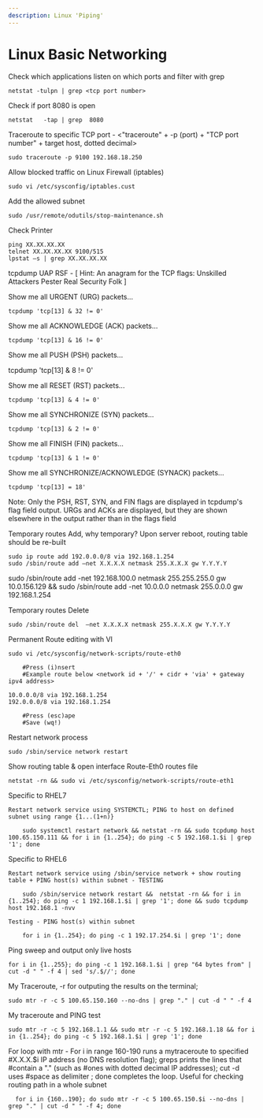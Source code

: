 ```yaml
---
description: Linux 'Piping'
---
```


# Linux Basic Networking

Check which applications listen on which ports and filter with grep

```text
netstat -tulpn | grep <tcp port number>
```

Check if port 8080 is open

```text
netstat   -tap | grep  8080
```

Traceroute to specific TCP port - &lt;"traceroute" + -p \(port\) + "TCP port number" + target host, dotted decimal&gt;

```text
sudo traceroute -p 9100 192.168.18.250
```

Allow blocked traffic on Linux Firewall \(iptables\)

```text
sudo vi /etc/sysconfig/iptables.cust
```

Add the allowed subnet

```text
sudo /usr/remote/odutils/stop-maintenance.sh
```

Check Printer

```text
ping XX.XX.XX.XX
telnet XX.XX.XX.XX 9100/515
lpstat –s | grep XX.XX.XX.XX
```

tcpdump UAP RSF - \[ Hint: An anagram for the TCP flags: Unskilled Attackers Pester Real Security Folk \]

Show me all URGENT \(URG\) packets...

```text
tcpdump 'tcp[13] & 32 != 0'
```

Show me all ACKNOWLEDGE \(ACK\) packets...

```text
tcpdump 'tcp[13] & 16 != 0'
```

Show me all PUSH \(PSH\) packets...

tcpdump 'tcp\[13\] & 8 != 0'

Show me all RESET \(RST\) packets...

```text
tcpdump 'tcp[13] & 4 != 0'
```

Show me all SYNCHRONIZE \(SYN\) packets...

```text
tcpdump 'tcp[13] & 2 != 0'
```

Show me all FINISH \(FIN\) packets...

```text
tcpdump 'tcp[13] & 1 != 0'
```

Show me all SYNCHRONIZE/ACKNOWLEDGE \(SYNACK\) packets...

```text
tcpdump 'tcp[13] = 18'
```

Note: Only the PSH, RST, SYN, and FIN flags are displayed in tcpdump's flag field output. URGs and ACKs are displayed, but they are shown elsewhere in the output rather than in the flags field

Temporary routes Add, why temporary? Upon server reboot, routing table should be re-built

```text
sudo ip route add 192.0.0.0/8 via 192.168.1.254
sudo /sbin/route add –net X.X.X.X netmask 255.X.X.X gw Y.Y.Y.Y
```

sudo /sbin/route add -net 192.168.100.0 netmask 255.255.255.0 gw 10.0.156.129 && sudo /sbin/route add -net 10.0.0.0 netmask 255.0.0.0 gw 192.168.1.254

Temporary routes Delete

```text
sudo /sbin/route del  –net X.X.X.X netmask 255.X.X.X gw Y.Y.Y.Y
```

Permanent Route editing with VI

```text
sudo vi /etc/sysconfig/network-scripts/route-eth0

    #Press (i)nsert 
    #Example route below <network id + '/' + cidr + 'via' + gateway ipv4 address>

10.0.0.0/8 via 192.168.1.254
192.0.0.0/8 via 192.168.1.254

    #Press (esc)ape
    #Save (wq!)
```

Restart network process

```text
sudo /sbin/service network restart
```

Show routing table & open interface Route-Eth0 routes file

```text
netstat -rn && sudo vi /etc/sysconfig/network-scripts/route-eth1
```

Specific to RHEL7

```text
Restart network service using SYSTEMCTL; PING to host on defined subnet using range {1...(1+n)}

    sudo systemctl restart network && netstat -rn && sudo tcpdump host 100.65.150.111 && for i in {1..254}; do ping -c 5 192.168.1.$i | grep '1'; done
```

Specific to RHEL6

```text
Restart network service using /sbin/service network + show routing table + PING host(s) within subnet - TESTING

    sudo /sbin/service network restart &&  netstat -rn && for i in {1..254}; do ping -c 1 192.168.1.$i | grep '1'; done && sudo tcpdump host 192.168.1 -nvv

Testing - PING host(s) within subnet 

    for i in {1..254}; do ping -c 1 192.17.254.$i | grep '1'; done
```

Ping sweep and output only live hosts

```text
for i in {1..255}; do ping -c 1 192.168.1.$i | grep "64 bytes from" | cut -d " " -f 4 | sed 's/.$//'; done
```

My Traceroute, -r for outputing the results on the terminal;

```text
sudo mtr -r -c 5 100.65.150.160 --no-dns | grep "." | cut -d " " -f 4
```

My traceroute and PING test

```text
sudo mtr -r -c 5 192.168.1.1 && sudo mtr -r -c 5 192.168.1.18 && for i in {1..254}; do ping -c 5 192.168.1.$i | grep '1'; done
```

For loop with mtr - For i in range 160-190 runs a mytraceroute to specified \#X.X.X.$i IP address \(no DNS resolution flag\); greps prints the lines that \#contain a "." \(such as \#ones with dotted decimal IP addresses\); cut -d uses \#space as delimiter ; done completes the loop. Useful for checking routing path in a whole subnet

```text
  for i in {160..190}; do sudo mtr -r -c 5 100.65.150.$i --no-dns | grep "." | cut -d " " -f 4; done
```

